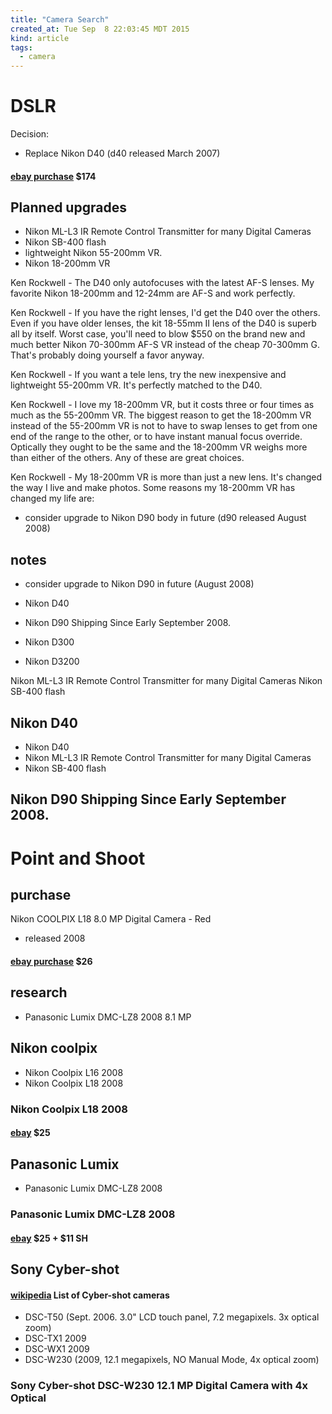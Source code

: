 ```yaml
---
title: "Camera Search"
created_at: Tue Sep  8 22:03:45 MDT 2015
kind: article
tags:
  - camera
---
```


# DSLR

Decision:

* Replace Nikon D40 (d40 released March 2007)

#### [ebay purchase](http://vod.ebay.com/vod/FetchOrderDetails?itemid=181862575376&sspagename=STRK%3AMESO%3AVPS&transid=1401459040008&viewpaymentstatus=) $174

## Planned upgrades

* Nikon ML-L3 IR Remote Control Transmitter for many Digital Cameras 
* Nikon SB-400 flash
* lightweight Nikon 55-200mm VR.
* Nikon 18-200mm VR

Ken Rockwell - The D40 only autofocuses with the latest AF-S lenses.
My favorite Nikon 18-200mm and 12-24mm are AF-S and work perfectly. 

Ken Rockwell - If you have the right lenses, I'd get the D40 over the
others. Even if you have older lenses, the kit 18-55mm II lens of the
D40 is superb all by itself. Worst case, you'll need to blow $550 on the
brand new and much better Nikon 70-300mm AF-S VR instead of the cheap
70-300mm G. That's probably doing yourself a favor anyway.

Ken Rockwell - If you want a tele lens, try the new inexpensive and
lightweight 55-200mm VR. It's perfectly matched to the D40.

Ken Rockwell - I love my 18-200mm VR, but it costs three or four times
as much as the 55-200mm VR. The biggest reason to get the 18-200mm VR
instead of the 55-200mm VR is not to have to swap lenses to get from
one end of the range to the other, or to have instant manual focus
override. Optically they ought to be the same and the 18-200mm VR weighs
more than either of the others. Any of these are great choices.

Ken Rockwell - My 18-200mm VR is more than just a new lens. It's changed
the way I live and make photos. Some reasons my 18-200mm VR has changed
my life are:

* consider upgrade to Nikon D90 body in future (d90 released August 2008)

## notes

* consider upgrade to Nikon D90 in future (August 2008)

* Nikon D40
* Nikon D90 Shipping Since Early September 2008.
* Nikon D300
* Nikon D3200

Nikon ML-L3 IR Remote Control Transmitter for many Digital Cameras 
Nikon SB-400 flash

## Nikon D40

* Nikon D40
* Nikon ML-L3 IR Remote Control Transmitter for many Digital Cameras 
* Nikon SB-400 flash

## Nikon D90 Shipping Since Early September 2008.



# Point and Shoot

## purchase

Nikon COOLPIX L18 8.0 MP Digital Camera - Red
- released 2008

#### [ebay purchase](http://vod.ebay.com/vod/FetchOrderDetails?itemid=111758191518&sspagename=STRK%3AMESO%3AVPS&transid=1420994680001&viewpaymentstatus=) $26


## research 

* Panasonic Lumix DMC-LZ8 2008 8.1 MP

## Nikon coolpix

* Nikon Coolpix L16 2008
* Nikon Coolpix L18 2008

###  Nikon Coolpix L18 2008

#### [ebay](http://www.ebay.com/itm/NIKON-L18-Digital-Camera-8-0MP-RED-Works-Great-In-Box-with-Paperwork-and-Acces-/121735908920?hash=item1c58068e38) $25

## Panasonic Lumix

* Panasonic Lumix DMC-LZ8 2008

###  Panasonic Lumix DMC-LZ8 2008

#### [ebay](http://www.ebay.com/itm/Black-Panasonic-Lumix-DMC-LZ8-Digital-Camera-8-1-MP-/262019040075?hash=item3d018d434b) $25 + $11 SH


## Sony Cyber-shot

#### [wikipedia](https://en.wikipedia.org/wiki/List_of_Sony_Cyber-shot_cameras) List of Cyber-shot cameras

* DSC-T50 (Sept. 2006. 3.0" LCD touch panel, 7.2 megapixels. 3x optical zoom)
* DSC-TX1 2009
* DSC-WX1 2009
* DSC-W230 (2009, 12.1 megapixels, NO Manual Mode, 4x optical zoom)


### Sony Cyber-shot DSC-W230 12.1 MP Digital Camera with 4x Optical 

